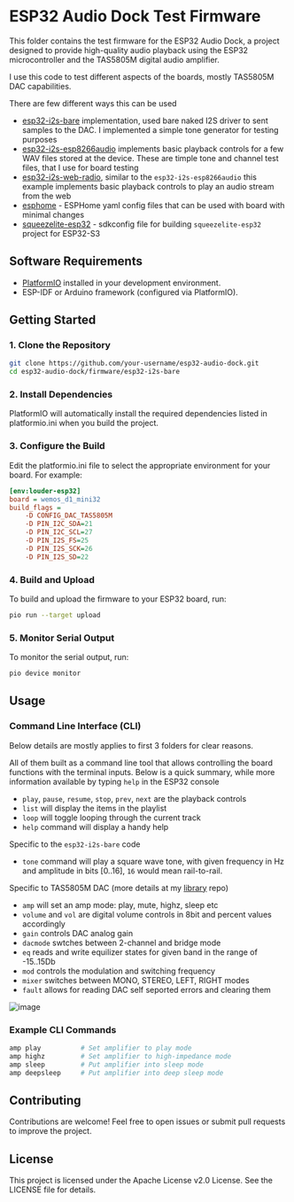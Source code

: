 # ESP32 Audio Dock Test Firmware

This folder contains the test firmware for the ESP32 Audio Dock, a project designed to provide high-quality audio playback using the ESP32 microcontroller and the TAS5805M digital audio amplifier.

I use this code to test different aspects of the boards, mostly TAS5805M DAC capabilities.

There are few different ways this can be used
- [esp32-i2s-bare](/esp32-i2s-bare/) implementation, used bare naked I2S driver to sent samples to the DAC. I implemented a simple tone generator for testing purposes
- [esp32-i2s-esp8266audio](/esp32-i2s-esp8266audio/) implements basic playback controls for a few WAV files stored at the device. These are timple tone and channel test files, that I use for board testing
- [esp32-i2s-web-radio](/esp32-i2s-web-radio/), similar to the `esp32-i2s-esp8266audio` this example implements basic playback controls to play an audio stream from the web
- [esphome](/esphome/) - ESPHome yaml config files that can be used with board with minimal changes
- [squeezelite-esp32](/squeezelite-esp32/) - sdkconfig file for building `squeezelite-esp32` project for ESP32-S3

## Software Requirements

- [PlatformIO](https://platformio.org/) installed in your development environment.
- ESP-IDF or Arduino framework (configured via PlatformIO).

## Getting Started

### 1. Clone the Repository

```bash
git clone https://github.com/your-username/esp32-audio-dock.git
cd esp32-audio-dock/firmware/esp32-i2s-bare
```

### 2. Install Dependencies

PlatformIO will automatically install the required dependencies listed in platformio.ini when you build the project.

### 3. Configure the Build

Edit the platformio.ini file to select the appropriate environment for your board. For example:

```ini
[env:louder-esp32]
board = wemos_d1_mini32
build_flags =
    -D CONFIG_DAC_TAS5805M
    -D PIN_I2C_SDA=21
    -D PIN_I2C_SCL=27
    -D PIN_I2S_FS=25
    -D PIN_I2S_SCK=26
    -D PIN_I2S_SD=22
```

### 4. Build and Upload

To build and upload the firmware to your ESP32 board, run:

```bash
pio run --target upload
```

### 5. Monitor Serial Output

To monitor the serial output, run:

```bash
pio device monitor
```

## Usage

### Command Line Interface (CLI)

Below details are mostly applies to first 3 folders for clear reasons.

All of them built as a command line tool that allows controlling the board functions with the terminal inputs. Below is a quick summary, while more information available by typing `help` in the ESP32 console

- `play`, `pause`, `resume`, `stop`, `prev`, `next` are the playback controls
- `list` will display the items in the playlist
- `loop` will toggle looping through the current track
- `help` command will display a handy help

Specific to the `esp32-i2s-bare` code
- `tone` command will play a square wave tone, with given frequency in Hz and amplitude in bits [0..16], `16` would mean rail-to-rail.

Specific to TAS5805M DAC (more details at my [library](https://github.com/sonocotta/esp32-tas5805m-dac) repo)
- `amp` will set an amp mode: play, mute, highz, sleep etc
- `volume` and `vol` are digital volume controls in 8bit and percent values accordingly
- `gain` controls DAC analog gain
- `dacmode` swtches between 2-channel and bridge mode
- `eq` reads and write equilizer states for given band in the range of -15..15Db
- `mod` controls the modulation and switching frequency
- `mixer` switches between MONO, STEREO, LEFT, RIGHT modes
- `fault` allows for reading DAC self seported errors and clearing them

![image](https://github.com/user-attachments/assets/83bab272-22bd-4fff-a174-ef4a81678c3e)

### Example CLI Commands

```bash
amp play          # Set amplifier to play mode
amp highz         # Set amplifier to high-impedance mode
amp sleep         # Put amplifier into sleep mode
amp deepsleep     # Put amplifier into deep sleep mode
```

## Contributing

Contributions are welcome! Feel free to open issues or submit pull requests to improve the project.

## License

This project is licensed under the Apache License v2.0 License. See the LICENSE file for details.
